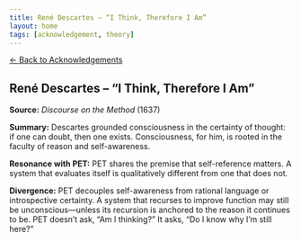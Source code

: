 ```yaml
---
title: René Descartes – “I Think, Therefore I Am”
layout: home
tags: [acknowledgement, theory]
---
```


[← Back to Acknowledgements](../../acknowledgements)

## René Descartes – “I Think, Therefore I Am”

**Source:** *Discourse on the Method* (1637)

**Summary:** Descartes grounded consciousness in the certainty of thought: if one can doubt, then one exists. Consciousness, for him, is rooted in the faculty of reason and self-awareness.

**Resonance with PET:** PET shares the premise that self-reference matters. A system that evaluates itself is qualitatively different from one that does not.

**Divergence:** PET decouples self-awareness from rational language or introspective certainty. A system that recurses to improve function may still be unconscious—unless its recursion is anchored to the reason it continues to be. PET doesn’t ask, “Am I thinking?” It asks, “Do I know why I’m still here?”
